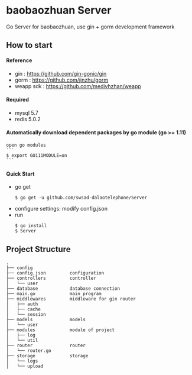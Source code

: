 # baobaozhuan Server
Go Server for baobaozhuan, use gin + gorm development framework 

## How to start
#### Reference
- gin : https://github.com/gin-gonic/gin
- gorm : https://github.com/jinzhu/gorm
- weapp sdk : https://github.com/medivhzhan/weapp 

#### Required 
- mysql 5.7
- redis 5.0.2

#### Automatically download dependent packages by go module (go >= 1.11)
    open go modules
    ```
    $ export GO111MODULE=on
    ```
#### Quick Start
- go get
    ```
    $ go get -u github.com/swsad-dalaotelephone/Server
    ```
- configure settings: modify config.json 
- run
    ```
    $ go install
    $ Server
    ```

## Project Structure
```
.
├── config          
├── config.json         configuration
├── controllers         controller
│   └── user
├── database            database connection
├── main.go             main program
├── middlewares         middleware for gin router
│   ├── auth
│   ├── cache
│   └── session
├── models              models
│   └── user
├── modules             module of project
│   ├── log
│   └── util
├── router              router
│   └── router.go
├── storage             storage
│   └── logs
│   └── upload
```


